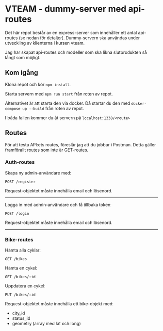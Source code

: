 # VTEAM - dummy-server med api-routes

Det här repot består av en express-server som innehåller ett antal api-routes (se nedan för detaljer).
Dummy-servern ska användas under utveckling av klienterna i kursen vteam.

Jag har skapat api-routes och modeller som ska likna slutprodukten så långt som möjligt.

## Kom igång
Klona repot och kör ```npm install```.

Starta servern med ```npm run start``` från roten av repot.

Alternativet är att starta den via docker. Då startar du den med ```docker-compose up --build``` från roten av repot.

I båda fallen kommer du åt servern på ```localhost:1338/<route>```

## Routes

För att testa API:ets routes, föreslår jag att du jobbar i Postman. Detta gäller framförallt routes som inte är GET-routes.

### Auth-routes

Skapa ny admin-användare med:
```
POST /register
```
Request-objektet måste innehålla email och lösenord.

________________________________________________________________

Logga in med admin-användare och få tillbaka token:
```
POST /login
```
Request-objektet måste innehålla email och lösenord.

________________________________________________________________

### Bike-routes

Hämta alla cyklar:
```
GET /bikes
```

Hämta en cykel:
```
GET /bikes/:id
```

Uppdatera en cykel:
```
PUT /bikes/:id
```
Request-objektet måste innehålla ett bike-objekt med:

* city_id
* status_id
* geometry (array med lat och long)
